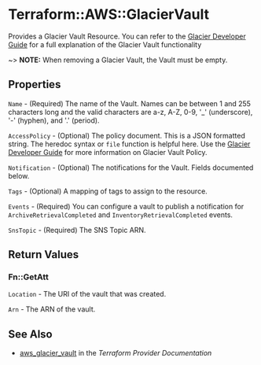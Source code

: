 # Terraform::AWS::GlacierVault

Provides a Glacier Vault Resource. You can refer to the [Glacier Developer Guide](https://docs.aws.amazon.com/amazonglacier/latest/dev/working-with-vaults.html) for a full explanation of the Glacier Vault functionality

~> **NOTE:** When removing a Glacier Vault, the Vault must be empty.

## Properties

`Name` - (Required) The name of the Vault. Names can be between 1 and 255 characters long and the valid characters are a-z, A-Z, 0-9, '_' (underscore), '-' (hyphen), and '.' (period).

`AccessPolicy` - (Optional) The policy document. This is a JSON formatted string. The heredoc syntax or `file` function is helpful here. Use the [Glacier Developer Guide](https://docs.aws.amazon.com/amazonglacier/latest/dev/vault-access-policy.html) for more information on Glacier Vault Policy.

`Notification` - (Optional) The notifications for the Vault. Fields documented below.

`Tags` - (Optional) A mapping of tags to assign to the resource.

`Events` - (Required) You can configure a vault to publish a notification for `ArchiveRetrievalCompleted` and `InventoryRetrievalCompleted` events.

`SnsTopic` - (Required) The SNS Topic ARN.


## Return Values

### Fn::GetAtt

`Location` - The URI of the vault that was created.

`Arn` - The ARN of the vault.

## See Also

* [aws_glacier_vault](https://www.terraform.io/docs/providers/aws/r/glacier_vault.html) in the _Terraform Provider Documentation_